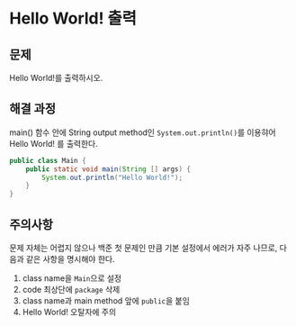 # Hello World! 출력
## 문제
Hello World!를 출력하시오.

## 해결 과정
main() 함수 안에 String output method인 `System.out.println()`를 이용햐어 Hello World! 를 출력한다.

```Java
public class Main {
    public static void main(String [] args) {
        System.out.println("Hello World!");
    }
}
```

## 주의사항
문제 자체는 어렵지 않으나 백준 첫 문제인 만큼 기본 설정에서 에러가 자주 나므로, 다음과 같은 사항을 명시해야 한다.

1. class name을 `Main`으로 설정
2. code 최상단에 `package` 삭제
3. class name과 main method 앞에 `public`을 붙임
4. Hello World! 오탈자에 주의